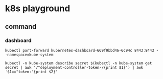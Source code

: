 # k8s playground

## command

### dashboard

```shell
kubectl port-forward kubernetes-dashboard-669f9bbd46-6c94c 8443:8443 --namespace=kube-system
```

```shell
kubectl -n kube-system describe secret $(kubectl -n kube-system get secret | awk '/^deployment-controller-token-/{print $1}') | awk '$1=="token:"{print $2}'
```
